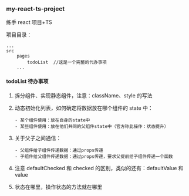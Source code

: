 ### my-react-ts-project

练手 react 项目+TS

项目目录：

```
...
src
    pages
        todoList  //这是一个完整的代办事项
    ...
```

#### todoList 待办事项

1.  拆分组件、实现静态组件，注意：className、style 的写法
2.  动态初始化列表，如何确定将数据放在哪个组件的 state 中：

        - 某个组件使用：放在自身的state中
        - 某些组件使用：放在他们共同的父组件state中（官方称此操作：状态提升）

3.  关于父子之间通信：

        - 父组件给子组件传递数据：通过props传递
        - 子组件给父组件传递数据：通过props传递，要求父提前给子组件传递一个函数

4.  注意 defaultChecked 和 checked 的区别，类似的还有：defaultValue 和 value
5.  状态在哪里，操作状态的方法就在哪里
